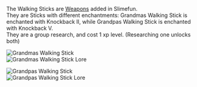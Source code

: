 The Walking Sticks are [Weapons](https://github.com/Slimefun/Slimefun4/wiki/Weapons) added in Slimefun.<br>
They are Sticks with different enchantments: Grandmas Walking Stick is enchanted with Knockback II, while Grandpas Walking Stick is enchanted with Knockback V.<br>
They are a group research, and cost 1 xp level. (Researching one unlocks both)

![Grandmas Walking Stick](https://raw.githubusercontent.com/Slimefun/Slimefun-Wiki/master/images/grandmas-walking-stick.png)<br>
![Grandmas Walking Stick Lore](https://raw.githubusercontent.com/Slimefun/Slimefun-Wiki/master/images/grandmas-walking-stick-lore.png)


![Grandpas Walking Stick](https://raw.githubusercontent.com/Slimefun/Slimefun-Wiki/master/images/grandpas-walking-stick.png)<br>
![Grandpas Walking Stick Lore](https://raw.githubusercontent.com/Slimefun/Slimefun-Wiki/master/images/grandpas-walking-stick.png)
